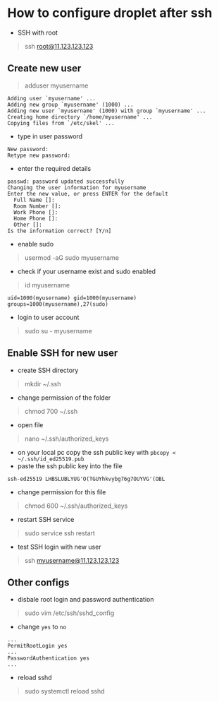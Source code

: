 # How to configure droplet after ssh
- SSH with root
> ssh root@11.123.123.123
## Create new user
> adduser myusername
```
Adding user `myusername' ...
Adding new group `myusername' (1000) ...
Adding new user `myusername' (1000) with group `myusername' ...
Creating home directory `/home/myusername' ...
Copying files from `/etc/skel' ...
```
- type in user password
```
New password:
Retype new password:
```
- enter the required details
```
passwd: password updated successfully
Changing the user information for myusername
Enter the new value, or press ENTER for the default
  Full Name []:
  Room Number []:
  Work Phone []:
  Home Phone []:
  Other []:
Is the information correct? [Y/n]
```
- enable sudo
> usermod -aG sudo myusername
- check if your username exist and sudo enabled
> id myusername
```
uid=1000(myusername) gid=1000(myusername) groups=1000(myusername),27(sudo)
```
- login to user account
> sudo su - myusername
## Enable SSH for new user
- create SSH directory
> mkdir ~/.ssh
- change permission of the folder
> chmod 700 ~/.ssh
- open file
> nano ~/.ssh/authorized_keys
  - on your local pc copy the ssh public key with ```pbcopy < ~/.ssh/id_ed25519.pub```
  - paste the ssh public key into the file
  ```
  ssh-ed25519 LHBSLUBLYUG'O(TGUYhkvybg76g7OUYVG'(OBL
  ```
  - change permission for this file
  > chmod 600 ~/.ssh/authorized_keys
- restart SSH service
> sudo service ssh restart
- test SSH login with new user
> ssh myusername@11.123.123.123
## Other configs
- disbale root login and password authentication
> sudo vim /etc/ssh/sshd_config
- change ```yes``` to ```no```
```
...
PermitRootLogin yes
...
PasswordAuthentication yes
...
```
- reload sshd
> sudo systemctl reload sshd
